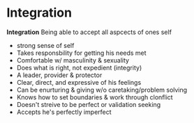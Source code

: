 # Integration



**Integration** Being able to accept all aspcects of ones self
- strong sense of self
- Takes responsbility for getting his needs met
- Comfortable w/ masculinity & sexuality
- Does what is right, not expedient (integrity)
- A leader, provider & protector
- Clear, direct, and expressive of his feelings
- Can be enurturing & giving w/o caretaking/problem solving
- Knows how to set boundaries & work through clonflict
- Doesn't streive to be perfect or validation seeking
- Accepts he's perfectly imperfect

